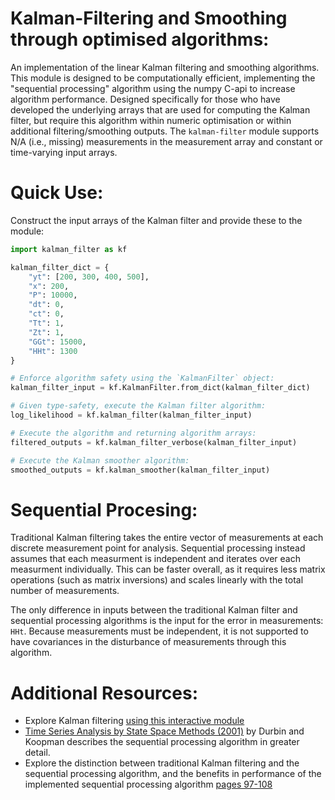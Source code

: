 # Kalman-Filtering and Smoothing through optimised algorithms:

An implementation of the linear Kalman filtering and smoothing algorithms. This module is designed to be computationally efficient, implementing the "sequential processing" algorithm using the numpy C-api to increase algorithm performance. Designed specifically for those who have developed the underlying arrays that are used for computing the Kalman filter, but require this algorithm within numeric optimisation or within additional filtering/smoothing outputs. The `kalman-filter` module supports N/A (i.e., missing) measurements in the measurement array and constant or time-varying input arrays.

# Quick Use:

Construct the input arrays of the Kalman filter and provide these to the module:

```python
import kalman_filter as kf

kalman_filter_dict = {
    "yt": [200, 300, 400, 500],
    "x": 200,
    "P": 10000,
    "dt": 0,
    "ct": 0,
    "Tt": 1,
    "Zt": 1,
    "GGt": 15000,
    "HHt": 1300
}

# Enforce algorithm safety using the `KalmanFilter` object:
kalman_filter_input = kf.KalmanFilter.from_dict(kalman_filter_dict)

# Given type-safety, execute the Kalman filter algorithm:
log_likelihood = kf.kalman_filter(kalman_filter_input)

# Execute the algorithm and returning algorithm arrays:
filtered_outputs = kf.kalman_filter_verbose(kalman_filter_input)

# Execute the Kalman smoother algorithm:
smoothed_outputs = kf.kalman_smoother(kalman_filter_input)
```

# Sequential Procesing:

Traditional Kalman filtering takes the entire vector of measurements at each discrete measurement point for analysis. Sequential processing instead assumes that each measurment is independent and iterates over each measurment individually. This can be faster overall, as it requires less matrix operations (such as matrix inversions) and scales linearly with the total number of measurements.

The only difference in inputs between the traditional Kalman filter and sequential processing algorithms is the input for the error in measurements: `HHt`. Because measurements must be independent, it is not supported to have covariances in the disturbance of measurements through this algorithm.

# Additional Resources:

- Explore Kalman filtering [using this interactive module](https://github.com/rlabbe/Kalman-and-Bayesian-Filters-in-Python)
- [Time Series Analysis by State Space Methods (2001)](https://academic.oup.com/book/16563) by Durbin and Koopman describes the sequential processing algorithm in greater detail.
- Explore the distinction between traditional Kalman filtering and the sequential processing algorithm, and the benefits in performance of the implemented sequential processing algorithm [pages 97-108](https://pure.bond.edu.au/ws/portalfiles/portal/167739220/Thomas_Aspinall_Thesis.pdf)
